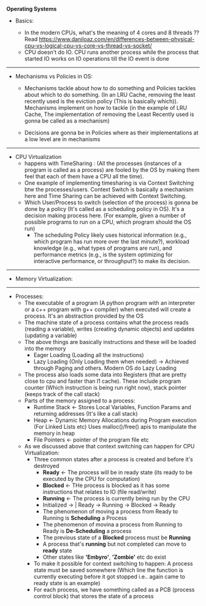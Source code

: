 **Operating Systems**

- Basics:

  - In the modern CPUs, what's the meaning of 4 cores and 8 threads ?? Read https://www.daniloaz.com/en/differences-between-physical-cpu-vs-logical-cpu-vs-core-vs-thread-vs-socket/  
  - CPU doesn't do IO. CPU runs another process while the process that started IO works on IO operations till the IO event is done

--------------------------------------------------------------------------------
- Mechanisms vs Policies in OS:
  
  - Mechanisms tackle about how to do something and Policies tackles about which to do something. (In an LRU Cache, removing the least recently used is the eviction policy (This is basically which)). Mechanisms implement on how to tackle (in the example of LRU Cache, The implementation of removing the Least Recently used is gonna be called as a mechanism)
  
  - Decisions are gonna be in Policies where as their implementations at a low level are in mechanisms

--------------------------------------------------------------------------------
- CPU Virtualization
  - happens with TimeSharing : (All the processes (instances of a program is called as a process) are fooled by the OS by making them feel that each of them have a CPU all the time). 
  - One example of implementing timesharing is via Context Switching btw the processes/users. Context Switch is basically a mechanism here and Time Sharing can be achieved with Context Switching. 
  - Which User/Process to switch (selection of the process) is gonna be done by a policy (It's called as a scheduling policy in OS). It's a decision making process here. (For example, given a number of possible programs to run on a CPU, which program should the OS run)
    - The scheduling Policy likely uses historical information (e.g., which program has run more over the last minute?), workload knowledge (e.g., what types of programs are run), and performance metrics (e.g., is the system optimizing for interactive performance, or throughput?) to make its decision.
________________________________________________________________________________
- Memory Virtualization:

---------------------------------------------------------------------------------

- Processes:
  - The executable of a program (A python program with an interpreter or a c++ program with g++ compiler) when executed will create a process. It's an abstraction provided by the OS
  - The machine state of a process contains what the process reads (reading a variable), writes (creating dynamic objects) and updates (updating a variable)
  - The above things are basically instructions and these will be loaded into the memory
    - Eager Loading (Loading all the instructions)
    - Lazy Loading (Only Loading them when needed) -> Achieved through Paging and others. Modern OS do Lazy Loading
  - The process also loads some data into Registers (that are pretty close to cpu and faster than l1 cache). These include program counter (Which instruction is being run right now), stack pointer (keeps track of the call stack)
  - Parts of the memory assigned to a process:
    - Runtime Stack <- Stores Local Variables, Function Params and returning addresses (It's like a call stack)
    - Heap <- Dynamic Memory Allocations during Program execution (For Linked Lists etc) Uses malloc()/free() apis to manipulate the memory in heap
    - File Pointers <- pointer of the program file etc
  - As we discussed above that context switching can happen for CPU Virtualization:
    -  Three common states after a process is created and before it's destroyed
       -  **Ready** <- The process will be in ready state (its ready to be executed by the CPU for computation)
       -  **Blocked** <- THe process is blocked as it has some instructions that relates to IO (file read/write)
       -  **Running** <- The process is currently being run by the CPU
       -  Initialized -> |  Ready -> Running -> Blocked -> Ready
       -  The phenomenon of moving a process from Ready to Running is **Scheduling** a Process
       -  The phenomenon of movina a process from Running to Ready is **De-Scheduling** a process
       - The previous state of a **Blocked** process must be **Running**
       - A process that's **running** but not completed can move to **ready** state
       - Other states like **'Embyro'**, **'Zombie'** etc do exist
    - To make it possible for context switching to happen: A process state must be saved somewhere (Which line the function is currently executing before it got stopped i.e.. again came to ready state is an example)
    - For each process, we have something called as a PCB (process control block) that stores the state of a process
